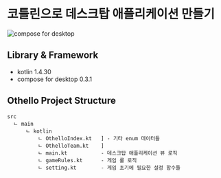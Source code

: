# 코틀린으로 데스크탑 애플리케이션 만들기
![compose for desktop](https://user-images.githubusercontent.com/48639421/124530352-54b31980-de47-11eb-8e75-68c243c32343.png)

## Library & Framework
- kotlin 1.4.30
- compose for desktop 0.3.1

## Othello Project Structure
```
src
  ㄴ main
      ㄴ kotlin
          ㄴ OthelloIndex.kt   ] - 기타 enum 데이터들
          ㄴ OthelloTeam.kt    ]
          ㄴ main.kt           - 데스크탑 애플리케이션 뷰 로직
          ㄴ gameRules.kt      - 게임 룰 로직
          ㄴ setting.kt        - 게임 초기에 필요한 설정 함수들
```
